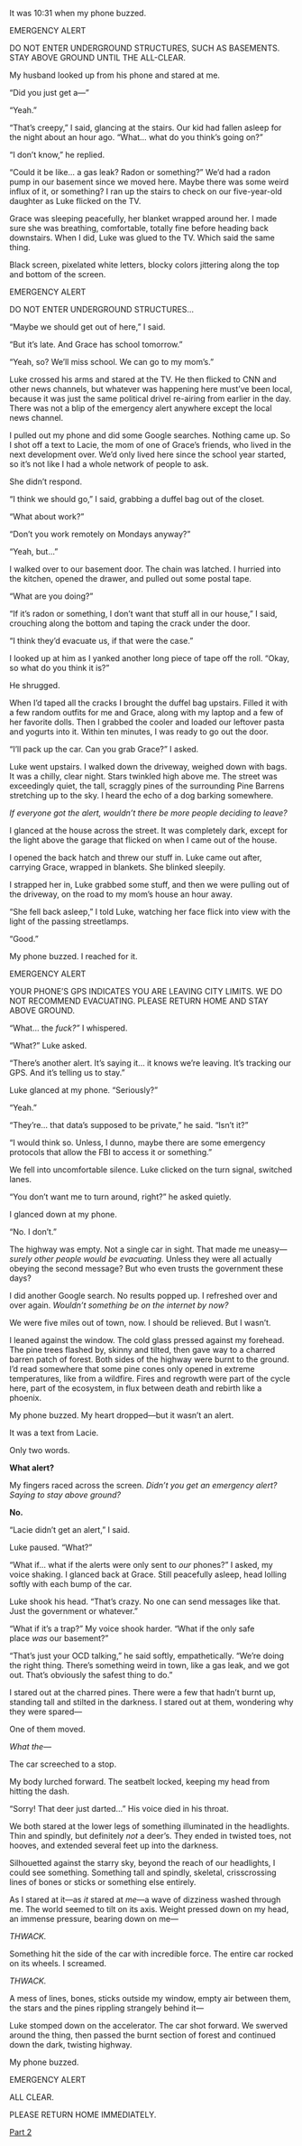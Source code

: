 It was 10:31 when my phone buzzed.

EMERGENCY ALERT

DO NOT ENTER UNDERGROUND STRUCTURES, SUCH AS BASEMENTS. STAY ABOVE GROUND UNTIL THE ALL-CLEAR.

My husband looked up from his phone and stared at me.

“Did you just get a—”

“Yeah.”

“That’s creepy,” I said, glancing at the stairs. Our kid had fallen asleep for the night about an hour ago. “What… what do you think’s going on?”

“I don’t know,” he replied.

“Could it be like… a gas leak? Radon or something?” We’d had a radon pump in our basement since we moved here. Maybe there was some weird influx of it, or something? I ran up the stairs to check on our five-year-old daughter as Luke flicked on the TV.

Grace was sleeping peacefully, her blanket wrapped around her. I made sure she was breathing, comfortable, totally fine before heading back downstairs. When I did, Luke was glued to the TV. Which said the same thing.

Black screen, pixelated white letters, blocky colors jittering along the top and bottom of the screen.

EMERGENCY ALERT

DO NOT ENTER UNDERGROUND STRUCTURES…

“Maybe we should get out of here,” I said.

“But it’s late. And Grace has school tomorrow.”

“Yeah, so? We’ll miss school. We can go to my mom’s.”

Luke crossed his arms and stared at the TV. He then flicked to CNN and other news channels, but whatever was happening here must’ve been local, because it was just the same political drivel re-airing from earlier in the day. There was not a blip of the emergency alert anywhere except the local news channel.

I pulled out my phone and did some Google searches. Nothing came up. So I shot off a text to Lacie, the mom of one of Grace’s friends, who lived in the next development over. We’d only lived here since the school year started, so it’s not like I had a whole network of people to ask.

She didn’t respond.

“I think we should go,” I said, grabbing a duffel bag out of the closet.

“What about work?”

“Don’t you work remotely on Mondays anyway?”

“Yeah, but…”

I walked over to our basement door. The chain was latched. I hurried into the kitchen, opened the drawer, and pulled out some postal tape.

“What are you doing?”

“If it’s radon or something, I don’t want that stuff all in our house,” I said, crouching along the bottom and taping the crack under the door.

“I think they’d evacuate us, if that were the case.”

I looked up at him as I yanked another long piece of tape off the roll. “Okay, so what do you think it is?”

He shrugged.

When I’d taped all the cracks I brought the duffel bag upstairs. Filled it with a few random outfits for me and Grace, along with my laptop and a few of her favorite dolls. Then I grabbed the cooler and loaded our leftover pasta and yogurts into it. Within ten minutes, I was ready to go out the door.

“I’ll pack up the car. Can you grab Grace?” I asked.

Luke went upstairs. I walked down the driveway, weighed down with bags. It was a chilly, clear night. Stars twinkled high above me. The street was exceedingly quiet, the tall, scraggly pines of the surrounding Pine Barrens stretching up to the sky. I heard the echo of a dog barking somewhere.

*If everyone got the alert, wouldn’t there be more people deciding to leave?*

I glanced at the house across the street. It was completely dark, except for the light above the garage that flicked on when I came out of the house.

I opened the back hatch and threw our stuff in. Luke came out after, carrying Grace, wrapped in blankets. She blinked sleepily.

I strapped her in, Luke grabbed some stuff, and then we were pulling out of the driveway, on the road to my mom’s house an hour away.

“She fell back asleep,” I told Luke, watching her face flick into view with the light of the passing streetlamps.

“Good.”

My phone buzzed. I reached for it.

EMERGENCY ALERT

YOUR PHONE’S GPS INDICATES YOU ARE LEAVING CITY LIMITS. WE DO NOT RECOMMEND EVACUATING. PLEASE RETURN HOME AND STAY ABOVE GROUND.

“What… the *fuck?”* I whispered.

“What?” Luke asked.

“There’s another alert. It’s saying it… it knows we’re leaving. It’s tracking our GPS. And it’s telling us to stay.”

Luke glanced at my phone. “Seriously?”

“Yeah.”

“They’re… that data’s supposed to be private,” he said. “Isn’t it?”

“I would think so. Unless, I dunno, maybe there are some emergency protocols that allow the FBI to access it or something.”

We fell into uncomfortable silence. Luke clicked on the turn signal, switched lanes.

“You don’t want me to turn around, right?” he asked quietly.

I glanced down at my phone.

“No. I don’t.”

The highway was empty. Not a single car in sight. That made me uneasy—*surely other people would be evacuating.* Unless they were all actually obeying the second message? But who even trusts the government these days?

I did another Google search. No results popped up. I refreshed over and over again. *Wouldn’t something be on the internet by now?*

We were five miles out of town, now. I should be relieved. But I wasn’t.

I leaned against the window. The cold glass pressed against my forehead. The pine trees flashed by, skinny and tilted, then gave way to a charred barren patch of forest. Both sides of the highway were burnt to the ground. I’d read somewhere that some pine cones only opened in extreme temperatures, like from a wildfire. Fires and regrowth were part of the cycle here, part of the ecosystem, in flux between death and rebirth like a phoenix.

My phone buzzed. My heart dropped—but it wasn’t an alert.

It was a text from Lacie.

Only two words.

**What alert?**

My fingers raced across the screen. *Didn’t you get an emergency alert? Saying to stay above ground?*

**No.**

“Lacie didn’t get an alert,” I said.

Luke paused. “What?”

“What if… what if the alerts were only sent to *our* phones?” I asked, my voice shaking. I glanced back at Grace. Still peacefully asleep, head lolling softly with each bump of the car.

Luke shook his head. “That’s crazy. No one can send messages like that. Just the government or whatever.”

“What if it’s a trap?” My voice shook harder. “What if the only safe place *was* our basement?”

“That’s just your OCD talking,” he said softly, empathetically. “We’re doing the right thing. There’s something weird in town, like a gas leak, and we got out. That’s obviously the safest thing to do.”

I stared out at the charred pines. There were a few that hadn’t burnt up, standing tall and stilted in the darkness. I stared out at them, wondering why they were spared—

One of them moved.

*What the—*

The car screeched to a stop.

My body lurched forward. The seatbelt locked, keeping my head from hitting the dash.

“Sorry! That deer just darted…” His voice died in his throat.

We both stared at the lower legs of something illuminated in the headlights. Thin and spindly, but definitely *not* a deer’s. They ended in twisted toes, not hooves, and extended several feet up into the darkness.

Silhouetted against the starry sky, beyond the reach of our headlights, I could see something. Something tall and spindly, skeletal, crisscrossing lines of bones or sticks or something else entirely.

As I stared at it—as *it* stared at *me*—a wave of dizziness washed through me. The world seemed to tilt on its axis. Weight pressed down on my head, an immense pressure, bearing down on me—

*THWACK.*

Something hit the side of the car with incredible force. The entire car rocked on its wheels. I screamed.

*THWACK.*

A mess of lines, bones, sticks outside my window, empty air between them, the stars and the pines rippling strangely behind it—

Luke stomped down on the accelerator. The car shot forward. We swerved around the thing, then passed the burnt section of forest and continued down the dark, twisting highway.

My phone buzzed.

EMERGENCY ALERT

ALL CLEAR.

PLEASE RETURN HOME IMMEDIATELY.

[Part 2](https://www.reddit.com/r/nosleep/comments/1jx7ue8/emergency_alert_do_not_enter_your_basement_stay/)